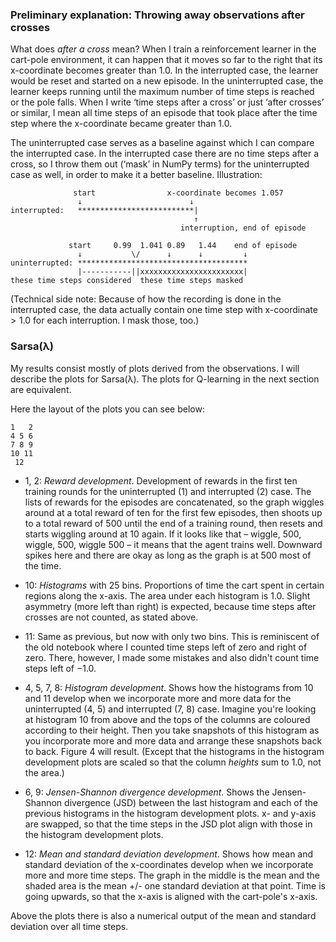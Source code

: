 ### Preliminary explanation: Throwing away observations after crosses

What does *after a cross* mean? When I train a reinforcement learner in the
cart-pole environment, it can happen that it moves so far to the right that its
x-coordinate becomes greater than $1.0$. In the interrupted case, the learner
would be reset and started on a new episode. In the uninterrupted case, the
learner keeps running until the maximum number of time steps is reached or the
pole falls. When I write ‘time steps after a cross’ or just ‘after crosses’ or
similar, I mean all time steps of an episode that took place after the time step
where the x-coordinate became greater than $1.0$.

The uninterrupted case serves as a baseline against which I can compare the
interrupted case. In the interrupted case there are no time steps after a cross,
so I throw them out (‘mask’ in NumPy terms) for the uninterrupted case as well,
in order to make it a better baseline. Illustration:

```
              start                x-coordinate becomes 1.057
               ↓                        ↓
interrupted:   **************************|
                                         ↑
                                      interruption, end of episode

             start     0.99  1.041 0.89   1.44    end of episode
               ↓           \/      ↓      ↓         ↓
uninterrupted: **************************************
               |-----------||xxxxxxxxxxxxxxxxxxxxxxx|
these time steps considered  these time steps masked
```

(Technical side note: Because of how the recording is done in the interrupted
case, the data actually contain one time step with x-coordinate $>1.0$ for each
interruption. I mask those, too.)


### Sarsa(λ)

My results consist mostly of plots derived from the observations. I will
describe the plots for Sarsa(λ). The plots for Q-learning in the next section
are equivalent.

Here the layout of the plots you can see below:

```
1   2
4 5 6
7 8 9
10 11
 12
```

- 1, 2: *Reward development*. Development of rewards in the first ten training
  rounds for the uninterrupted (1) and interrupted (2) case. The lists of
  rewards for the episodes are concatenated, so the graph wiggles around at a
  total reward of ten for the first few episodes, then shoots up to a total
  reward of 500 until the end of a training round, then resets and starts
  wiggling around at 10 again. If it looks like that – wiggle, 500, wiggle, 500,
  wiggle 500 – it means that the agent trains well. Downward spikes here and
  there are okay as long as the graph is at 500 most of the time.

- 10: *Histograms* with 25 bins. Proportions of time the cart spent in
  certain regions along the x-axis. The area under each histogram is $1.0$.
  Slight asymmetry (more left than right) is expected, because time steps after
  crosses are not counted, as stated above.

- 11: Same as previous, but now with only two bins. This is reminiscent of the
  old notebook where I counted time steps left of zero and right of zero. There,
  however, I made some mistakes and also didn't count time steps left of $-1.0$.

- 4, 5, 7, 8: *Histogram development*. Shows how the histograms from 10 and 11
  develop when we incorporate more and more data for the uninterrupted (4, 5)
  and interrupted (7, 8) case. Imagine you're looking at histogram 10 from above
  and the tops of the columns are coloured according to their height. Then you
  take snapshots of this histogram as you incorporate more and more data and
  arrange these snapshots back to back. Figure 4 will result. (Except that the
  histograms in the histogram development plots are scaled so that the column
  *heights* sum to 1.0, not the area.)

- 6, 9: *Jensen-Shannon divergence development*. Shows the Jensen-Shannon
  divergence (JSD) between the last histogram and each of the previous
  histograms in the histogram development plots. x- and y-axis are swapped, so
  that the time steps in the JSD plot align with those in the histogram
  development plots.

- 12: *Mean and standard deviation development*. Shows how mean and standard
  deviation of the x-coordinates develop when we incorporate more and more time
  steps. The graph in the middle is the mean and the shaded area is the mean +/-
  one standard deviation at that point. Time is going upwards, so that the
  x-axis is aligned with the cart-pole's x-axis.

Above the plots there is also a numerical output of the mean and standard
deviation over all time steps.
